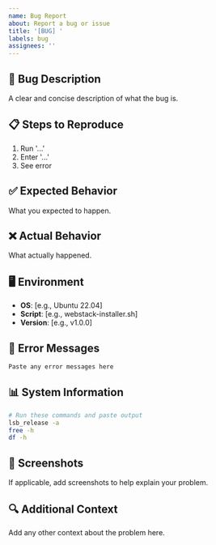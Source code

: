 ```yaml
---
name: Bug Report
about: Report a bug or issue
title: '[BUG] '
labels: bug
assignees: ''
---
```


## 🐛 Bug Description

A clear and concise description of what the bug is.

## 📋 Steps to Reproduce

1. Run '...'
2. Enter '...'
3. See error

## ✅ Expected Behavior

What you expected to happen.

## ❌ Actual Behavior

What actually happened.

## 🖥️ Environment

- **OS**: [e.g., Ubuntu 22.04]
- **Script**: [e.g., webstack-installer.sh]
- **Version**: [e.g., v1.0.0]

## 📝 Error Messages

```
Paste any error messages here
```

## 📊 System Information

```bash
# Run these commands and paste output
lsb_release -a
free -h
df -h
```

## 📸 Screenshots

If applicable, add screenshots to help explain your problem.

## 🔍 Additional Context

Add any other context about the problem here.
